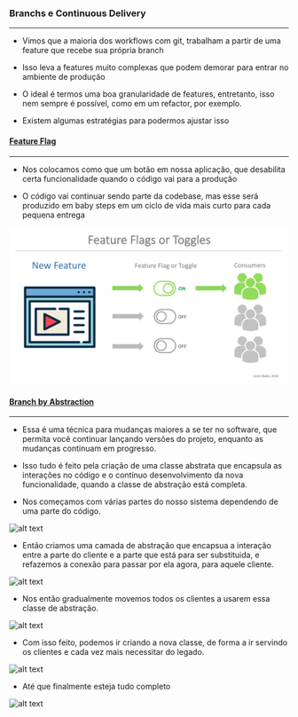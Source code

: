 <h3> Branchs e Continuous Delivery </h3>
<hr>

* Vimos que a maioria dos workflows com git, trabalham a partir de uma feature que recebe sua própria branch

* Isso leva a features muito complexas que podem demorar para entrar no ambiente de produção

* O ideal é termos uma boa granularidade de features, entretanto, isso nem sempre é possível, como em um refactor, por exemplo.

* Existem algumas estratégias para podermos ajustar isso

#### [Feature Flag](https://martinfowler.com/articles/feature-toggles.html)
<hr>

* Nos colocamos como que um botão em nossa aplicação, que desabilita certa funcionalidade quando o código vai para a produção

* O código vai continuar sendo parte da codebase, mas esse será produzido em baby steps em um ciclo de vida mais curto para cada pequena entrega

![alt text](https://raw.githubusercontent.com/douglasliralima/ArchitectureManagement/master/CiCd/assets/1_HROSl2j8Ib7keDGF6_8PTQ.jpeg "feature flags")

#### [Branch by Abstraction](https://martinfowler.com/bliki/BranchByAbstraction.html)
<hr>

* Essa é uma técnica para mudanças maiores a se ter no software, que permita você continuar lançando versões do projeto, enquanto as mudanças continuam em progresso.

* Isso tudo é feito pela criação de uma classe abstrata que encapsula as interações no código e o contínuo desenvolvimento da nova funcionalidade, quando a classe de abstração está completa.

* Nos começamos com várias partes do nosso sistema dependendo de uma parte do código.

![alt text](https://martinfowler.com/bliki/images/branch-by-abstraction/step-1.png "Branch by Abstraction step 1")

* Então criamos uma camada de abstração que encapsua a interação entre a parte do cliente e a parte que está para ser substituida, e refazemos a conexão para passar por ela agora, para aquele cliente.

![alt text](https://martinfowler.com/bliki/images/branch-by-abstraction/step-2.png "Branch by Abstraction step 2")

* Nos então gradualmente movemos todos os clientes a usarem essa classe de abstração.

![alt text](https://martinfowler.com/bliki/images/branch-by-abstraction/step-3.png "Branch by Abstraction step 3")

* Com isso feito, podemos ir criando a nova classe, de forma a ir servindo os clientes e cada vez mais necessitar do legado.

![alt text](https://martinfowler.com/bliki/images/branch-by-abstraction/step-4.png "Branch by Abstraction step 4")

* Até que finalmente esteja tudo completo

![alt text](https://martinfowler.com/bliki/images/branch-by-abstraction/step-5.png "Branch by Abstraction step 5") 
